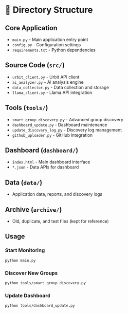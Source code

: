 # 📁 Directory Structure

## Core Application
- `main.py` - Main application entry point
- `config.py` - Configuration settings
- `requirements.txt` - Python dependencies

## Source Code (`src/`)
- `urbit_client.py` - Urbit API client
- `ai_analyzer.py` - AI analysis engine
- `data_collector.py` - Data collection and storage
- `llama_client.py` - Llama API integration

## Tools (`tools/`)
- `smart_group_discovery.py` - Advanced group discovery
- `dashboard_update.py` - Dashboard maintenance
- `update_discovery_log.py` - Discovery log management
- `github_uploader.py` - GitHub integration

## Dashboard (`dashboard/`)
- `index.html` - Main dashboard interface
- `*.json` - Data APIs for dashboard

## Data (`data/`)
- Application data, reports, and discovery logs

## Archive (`archive/`)
- Old, duplicate, and test files (kept for reference)

## Usage

### Start Monitoring
```bash
python main.py
```

### Discover New Groups
```bash
python tools/smart_group_discovery.py
```

### Update Dashboard
```bash
python tools/dashboard_update.py
```
